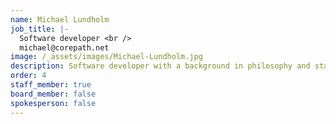 ```yaml
---
name: Michael Lundholm
job_title: |-
  Software developer <br />
  michael@corepath.net
image: /_assets/images/Michael-Lundholm.jpg
description: Software developer with a background in philosophy and start-ups.
order: 4
staff_member: true
board_member: false
spokesperson: false
---
```

